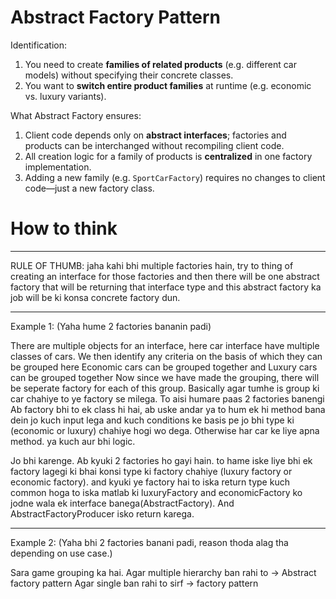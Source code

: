 # Abstract Factory Pattern

Identification:
1. You need to create **families of related products** (e.g. different car models) without specifying their concrete classes.
2. You want to **switch entire product families** at runtime (e.g. economic vs. luxury variants).

What Abstract Factory ensures:
1. Client code depends only on **abstract interfaces**; factories and products can be interchanged without recompiling client code.
2. All creation logic for a family of products is **centralized** in one factory implementation.
3. Adding a new family (e.g. `SportCarFactory`) requires no changes to client code—just a new factory class.







# How to think

---

RULE OF THUMB: jaha kahi bhi multiple factories hain, try to thing of creating an interface for those factories and then there will be one abstract factory that will be returning that interface type and this abstract factory ka job will be ki konsa concrete factory dun.

---

Example 1: (Yaha hume 2 factories bananin padi)

There are multiple objects for an interface, here car interface have multiple classes of cars.
We then identify any criteria on the basis of which they can be grouped here Economic cars can be grouped together and Luxury cars can be grouped together
Now since we have made the grouping, there will be seperate factory for each of this group. Basically agar tumhe is group ki car chahiye to ye factory se milega. To aisi humare paas 2 factories banengi
Ab factory bhi to ek class hi hai, ab uske andar ya to hum ek hi method bana dein jo kuch input lega and kuch conditions ke basis pe jo bhi type ki (economic or luxury) chahiye hogi wo dega. Otherwise har car ke liye apna method. ya kuch aur bhi logic.

Jo bhi karenge. Ab kyuki 2 factories ho gayi hain. to hame iske liye bhi ek factory lagegi ki bhai konsi type ki factory chahiye (luxury factory or economic factory). and kyuki ye factory hai to iska return type kuch common hoga to iska matlab ki luxuryFactory and economicFactory ko jodne wala ek interface banega(AbstractFactory). And AbstractFactoryProducer isko return karega.

---

Example 2: (Yaha bhi 2 factories banani padi, reason thoda alag tha depending on use case.)


Sara game grouping ka hai.
Agar multiple hierarchy ban rahi to -> Abstract factory pattern
Agar single ban rahi to sirf -> factory pattern




